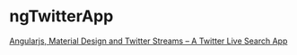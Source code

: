ngTwitterApp
============

[Angularjs, Material Design and Twitter Streams – A Twitter Live Search App](http://thejackalofjavascript.com/twitter-live-search)
